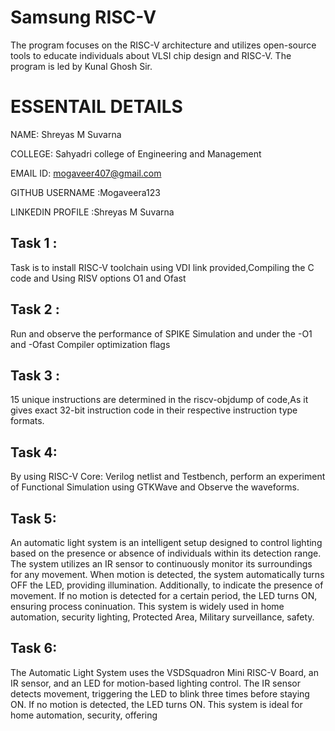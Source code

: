 
# Samsung RISC-V
The program focuses on the RISC-V architecture and utilizes open-source tools to educate individuals about VLSI chip design and RISC-V. The program is led by Kunal Ghosh Sir.

# ESSENTAIL DETAILS

NAME: Shreyas M Suvarna

COLLEGE: Sahyadri college of Engineering and Management

EMAIL ID: mogaveer407@gmail.com

GITHUB USERNAME :Mogaveera123

LINKEDIN PROFILE :Shreyas M Suvarna


## Task 1 :
Task is to install RISC-V toolchain using VDI link provided,Compiling the C code and Using RISV options O1 and Ofast

## Task 2 :
Run and observe the performance of SPIKE Simulation and under the -O1 and -Ofast Compiler optimization flags

## Task 3 :
15 unique instructions are determined in the riscv-objdump of code,As it gives exact 32-bit instruction code in their respective instruction type formats.

## Task 4: 
By using RISC-V Core: Verilog netlist and Testbench, perform an experiment of Functional Simulation using GTKWave and Observe the waveforms.

## Task 5: 
An automatic light system is an intelligent setup designed to control lighting based on the presence or absence of individuals within its detection range. The system utilizes an IR sensor to continuously monitor its surroundings for any movement. When motion is detected, the system automatically turns OFF the LED, providing illumination. Additionally, to indicate the presence of movement. If no motion is detected for a certain period, the LED turns ON, ensuring process coninuation. This system is widely used in home automation, security lighting, Protected Area, Military surveillance, safety.

## Task 6: 
The Automatic Light System uses the VSDSquadron Mini RISC-V Board, an IR sensor, and an LED for motion-based lighting control. The IR sensor detects movement, triggering the LED to blink three times before staying ON. If no motion is detected, the LED turns ON. This system is ideal for home automation, security, offering

